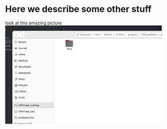 # Here we describe some other stuff

look at this amazing picture
![test_image.png](images%2Ftest_image.png)